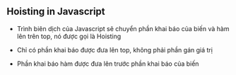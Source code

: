 ## Hoisting in Javascript
- Trình biên dịch của Javascript sẽ chuyển phần khai báo của biến và hàm lên trên top, nó được gọi là Hoisting

- Chỉ có phần khai báo được đưa lên top, không phải phần gán giá trị

- Phần khai báo hàm được đưa lên trước phần khai báo của biến